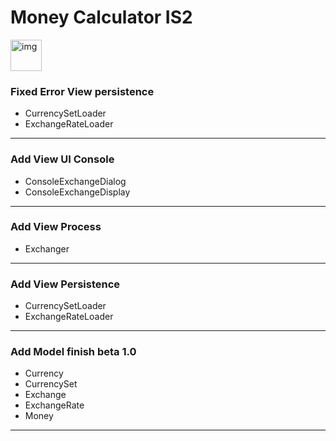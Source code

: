 Money Calculator IS2
===============

<img src="http://www2.dis.ulpgc.es/~mluengo/logos/logo_ulpgc_con.jpg" height="50" width="50" alt="img" />

<h3>Fixed Error View persistence</h3>
<ul>
  <li>CurrencySetLoader</li>
  <li>ExchangeRateLoader</li>
</ul>
<hr/>

<h3>Add View UI Console</h3>
<ul>
  <li>ConsoleExchangeDialog</li>
  <li>ConsoleExchangeDisplay</li>
</ul>
<hr/>

<h3>Add View Process</h3>
<ul>
  <li>Exchanger</li>
</ul>
<hr/>

<h3>Add View Persistence</h3>
<ul>
  <li>CurrencySetLoader</li>
  <li>ExchangeRateLoader</li>
</ul>
<hr/>

<h3>Add Model finish beta 1.0</h3>
<ul>
  <li>Currency</li>
  <li>CurrencySet</li>
  <li>Exchange</li>
  <li>ExchangeRate</li>
  <li>Money</li>
</ul>
<hr/>
